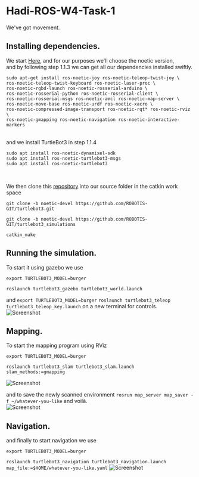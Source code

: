 # Hadi-ROS-W4-Task-1
We've got movement.
## Installing dependencies.
We start [Here](https://emanual.robotis.com/docs/en/platform/turtlebot3/quick-start/), and for our purposes we'll choose the noetic version, <br />
and by following step 1.1.3 we can get all our dependencies installed swiftly. <br />
```
sudo apt-get install ros-noetic-joy ros-noetic-teleop-twist-joy \
ros-noetic-teleop-twist-keyboard ros-noetic-laser-proc \
ros-noetic-rgbd-launch ros-noetic-rosserial-arduino \
ros-noetic-rosserial-python ros-noetic-rosserial-client \
ros-noetic-rosserial-msgs ros-noetic-amcl ros-noetic-map-server \
ros-noetic-move-base ros-noetic-urdf ros-noetic-xacro \
ros-noetic-compressed-image-transport ros-noetic-rqt* ros-noetic-rviz \
ros-noetic-gmapping ros-noetic-navigation ros-noetic-interactive-markers
```
 <br />
and we install TurtleBot3 in step 1.1.4 <br />

```
sudo apt install ros-noetic-dynamixel-sdk
sudo apt install ros-noetic-turtlebot3-msgs
sudo apt install ros-noetic-turtlebot3
```
 <br />
 
We then clone this [repository](https://github.com/ROBOTIS-GIT) into our source folder in the catkin work space <br />

```git clone -b noetic-devel https://github.com/ROBOTIS-GIT/turtlebot3.git```

```git clone -b noetic-devel https://github.com/ROBOTIS-GIT/turtlebot3_simulations```

```catkin_make```

## Running the simulation.
To start it using gazebo we use <br />

```export TURTLEBOT3_MODEL=burger```

```roslaunch turtlebot3_gazebo turtlebot3_world.launch```

and ```export TURTLEBOT3_MODEL=burger``` ```roslaunch turtlebot3_teleop turtlebot3_teleop_key.launch``` on a new terminal for controls. <br />
![Screenshot](https://github.com/user-attachments/assets/999fde82-4206-4d5a-9cf5-18f468b03bb2)

## Mapping.
To start the mapping program using RViz 

```export TURTLEBOT3_MODEL=burger``` 

```roslaunch turtlebot3_slam turtlebot3_slam.launch slam_methods:=gmapping```

![Screenshot](https://github.com/user-attachments/assets/55835d93-a470-4ecb-9303-dd56f43f1982)

and to save the newly scanned environment ```rosrun map_server map_saver -f ~/whatever-you-like``` and voilà. <br />
![Screenshot](https://github.com/user-attachments/assets/96182e17-b321-486a-a614-10523e5a9fea)

## Navigation.
and finally to start navigation we use

```export TURTLEBOT3_MODEL=burger``` 

```roslaunch turtlebot3_navigation turtlebot3_navigation.launch map_file:=$HOME/whatever-you-like.yaml```
![Screenshot](https://github.com/user-attachments/assets/486b34de-5593-4210-91d7-48e1b103f9f2)
